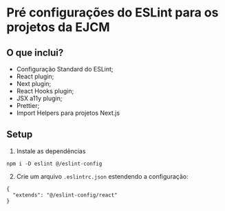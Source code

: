 # Pré configurações do ESLint para os projetos da EJCM

## O que inclui?

- Configuração Standard do ESLint;
- React plugin;
- Next plugin;
- React Hooks plugin;
- JSX a11y plugin;
- Prettier;
- Import Helpers para projetos Next.js

## Setup

1. Instale as dependências
```
npm i -D eslint @/eslint-config
```

2. Crie um arquivo `.eslintrc.json` estendendo a configuração:
```
{
  "extends": "@/eslint-config/react"
}
```